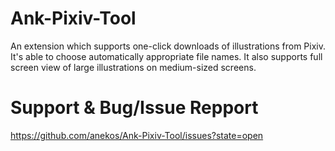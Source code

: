 Ank-Pixiv-Tool
==============

An extension which supports one-click downloads of illustrations from Pixiv. It's able to choose automatically appropriate file names. It also supports full screen view of large illustrations on medium-sized screens.

Support & Bug/Issue Repport
===========================

https://github.com/anekos/Ank-Pixiv-Tool/issues?state=open
